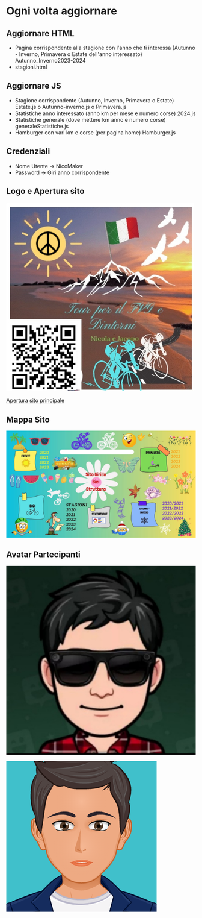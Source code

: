 # Ogni volta aggiornare

## Aggiornare HTML

- Pagina corrispondente alla stagione con l'anno che ti interessa (Autunno - Inverno, Primavera o Estate dell'anno interessato) Autunno_Inverno2023-2024
- stagioni.html

## Aggiornare JS

- Stagione corrispondente (Autunno, Inverno, Primavera o Estate) Estate.js o Autunno-inverno.js o Primavera.js
- Statistiche anno interessato (anno km per mese e numero corse) 2024.js
- Statistiche generale (dove mettere km anno e numero corse) generaleStatistiche.js
- Hamburger con vari km e corse (per pagina home) Hamburger.js

## Credenziali

- Nome Utente -> NicoMaker
- Password -> Giri anno corrispondente

## Logo e Apertura sito

[![Logo](imagini%20Html%20sito%20principale/Logo%20.jpg)](https://giri-in-bici.netlify.app/)

[Apertura sito principale](https://giri-in-bici.netlify.app/)

## Mappa Sito

![Mappa Sito](About_US/Mappa.jpg)

## Avatar Partecipanti

[![AvatarNM](About_US/Avatar/AvatarNM.jpg)](https://www.komoot.com/it-it/user/1372754001803)

[![AvatarJR](About_US/Avatar/AvatarJR.png)](https://www.komoot.com/it-it/user/1381372752571)

